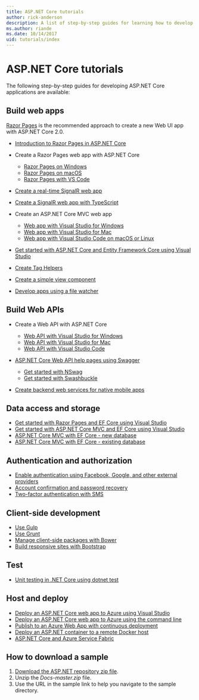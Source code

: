 ```yaml
---
title: ASP.NET Core tutorials
author: rick-anderson
description: A list of step-by-step guides for learning how to develop ASP.NET Core applications.
ms.author: riande
ms.date: 10/14/2017
uid: tutorials/index
---
```

# ASP.NET Core tutorials

The following step-by-step guides for developing ASP.NET Core applications are available:

## Build web apps

[Razor Pages](xref:razor-pages/index) is the recommended approach to create a new Web UI app with ASP.NET Core 2.0.

* [Introduction to Razor Pages in ASP.NET Core](xref:razor-pages/index)
* Create a Razor Pages web app with ASP.NET Core

   * [Razor Pages on Windows](xref:tutorials/razor-pages/index)
   * [Razor Pages on macOS](xref:tutorials/razor-pages-mac/index)
   * [Razor Pages with VS Code](xref:tutorials/razor-pages-vsc/index)  

* [Create a real-time SignalR web app](xref:tutorials/signalr)
* [Create a SignalR web app with TypeScript](xref:tutorials/signalr-typescript-webpack)

* Create an ASP.NET Core MVC web app

   * [Web app with Visual Studio for Windows](xref:tutorials/first-mvc-app/index)
   * [Web app with Visual Studio for Mac](xref:tutorials/first-mvc-app-mac/index)
   * [Web app with Visual Studio Code on macOS or Linux](xref:tutorials/first-mvc-app-xplat/index)

* [Get started with ASP.NET Core and Entity Framework Core using Visual Studio](xref:data/ef-mvc/index)
* [Create Tag Helpers](xref:mvc/views/tag-helpers/authoring)
* [Create a simple view component](xref:mvc/views/view-components#walkthrough-creating-a-simple-view-component)
* [Develop apps using a file watcher](xref:tutorials/dotnet-watch)

## Build Web APIs

* Create a Web API with ASP.NET Core

  * [Web API with Visual Studio for Windows](xref:tutorials/first-web-api)
  * [Web API with Visual Studio for Mac](xref:tutorials/first-web-api-mac)
  * [Web API with Visual Studio Code](xref:tutorials/web-api-vsc)

* [ASP.NET Core Web API help pages using Swagger](xref:tutorials/web-api-help-pages-using-swagger)
  * [Get started with NSwag](xref:tutorials/get-started-with-nswag)
  * [Get started with Swashbuckle](xref:tutorials/get-started-with-swashbuckle)

* [Create backend web services for native mobile apps](xref:mobile/native-mobile-backend)

## Data access and storage

* [Get started with Razor Pages and EF Core using Visual Studio](xref:data/ef-rp/intro)
* [Get started with ASP.NET Core MVC and EF Core using Visual Studio](xref:data/ef-mvc/index)
* [ASP.NET Core MVC with EF Core - new database](/ef/core/get-started/aspnetcore/new-db)
* [ASP.NET Core MVC with EF Core - existing database](/ef/core/get-started/aspnetcore/existing-db)

## Authentication and authorization

* [Enable authentication using Facebook, Google, and other external providers](xref:security/authentication/social/index)
* [Account confirmation and password recovery](xref:security/authentication/accconfirm)
* [Two-factor authentication with SMS](xref:security/authentication/2fa)

## Client-side development

* [Use Gulp](xref:client-side/using-gulp)
* [Use Grunt](xref:client-side/using-grunt)
* [Manage client-side packages with Bower](xref:client-side/bower)
* [Build responsive sites with Bootstrap](xref:client-side/bootstrap)

## Test

* [Unit testing in .NET Core using dotnet test](/dotnet/articles/core/testing/unit-testing-with-dotnet-test)

## Host and deploy

* [Deploy an ASP.NET Core web app to Azure using Visual Studio](xref:tutorials/publish-to-azure-webapp-using-vs)
* [Deploy an ASP.NET Core web app to Azure using the command line](/azure/app-service/app-service-web-get-started-dotnet)
* [Publish to an Azure Web App with continuous deployment](xref:host-and-deploy/azure-apps/azure-continuous-deployment)
* [Deploy an ASP.NET container to a remote Docker host](/azure/vs-azure-tools-docker-hosting-web-apps-in-docker)
* [ASP.NET Core and Azure Service Fabric](/azure/service-fabric/service-fabric-add-a-web-frontend)

<a name="download"></a>
## How to download a sample

1. [Download the ASP.NET repository zip file](https://codeload.github.com/aspnet/Docs/zip/master).
1. Unzip the *Docs-master.zip* file.
1. Use the URL in the sample link to help you navigate to the sample directory.
